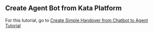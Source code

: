 ## Create Agent Bot from Kata Platform

For this tutorial, go to [Create Simple Handover from Chatbot to Agent Tutorial](https://next-kata-docs.vercel.app/tutorials/create-simple-bot-handover-from-chatbot-to-agent)
